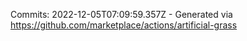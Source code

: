 Commits: 2022-12-05T07:09:59.357Z - Generated via https://github.com/marketplace/actions/artificial-grass
<br>
